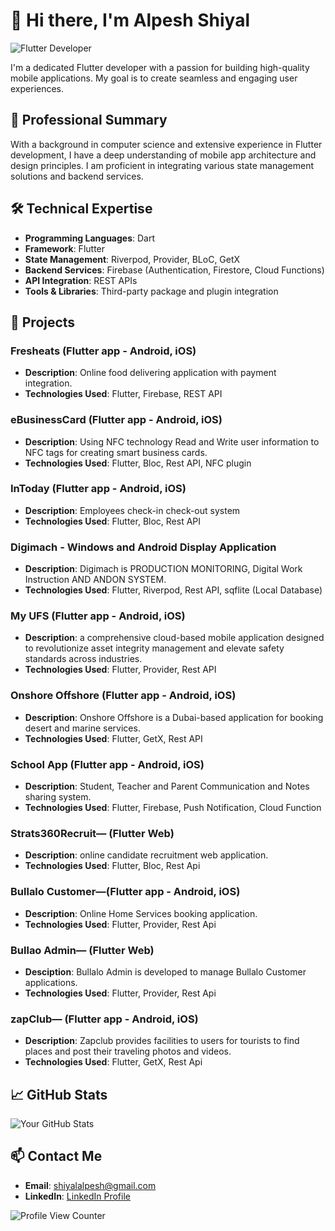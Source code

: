 # 👋 Hi there, I'm Alpesh Shiyal

![Flutter Developer](https://readme-typing-svg.herokuapp.com?font=Fira+Code&weight=500&size=30&pause=1000&color=000000&width=435&lines=Flutter+Developer)

I'm a dedicated Flutter developer with a passion for building high-quality mobile applications. My goal is to create seamless and engaging user experiences.

## 💼 Professional Summary
With a background in computer science and extensive experience in Flutter development, I have a deep understanding of mobile app architecture and design principles. I am proficient in integrating various state management solutions and backend services.

## 🛠 Technical Expertise
- **Programming Languages**: Dart
- **Framework**: Flutter
- **State Management**: Riverpod, Provider, BLoC, GetX
- **Backend Services**: Firebase (Authentication, Firestore, Cloud Functions)
- **API Integration**: REST APIs
- **Tools & Libraries**: Third-party package and plugin integration

## 🚀 Projects
### Fresheats (Flutter app - Android, iOS)
- **Description**: Online food delivering application with payment integration.
- **Technologies Used**: Flutter, Firebase, REST API

### eBusinessCard (Flutter app - Android, iOS)
- **Description**: Using NFC technology Read and Write user information to NFC tags for creating smart business cards.
- **Technologies Used**: Flutter, Bloc, Rest API, NFC plugin

### InToday (Flutter app - Android, iOS)
- **Description**: Employees check-in check-out system
- **Technologies Used**: Flutter, Bloc, Rest API

### Digimach - Windows and Android Display Application
- **Description**: Digimach is PRODUCTION MONITORING, Digital Work Instruction AND ANDON SYSTEM.
- **Technologies Used**: Flutter, Riverpod, Rest API, sqflite (Local Database)

### My UFS (Flutter app - Android, iOS)
- **Description**: a comprehensive cloud-based mobile application designed to revolutionize asset integrity management and elevate safety standards across industries.
- **Technologies Used**: Flutter, Provider, Rest API

### Onshore Offshore (Flutter app - Android, iOS)
- **Description**: Onshore Offshore is a Dubai-based application for booking desert and marine services.
- **Technologies Used**: Flutter, GetX, Rest API

### School App (Flutter app - Android, iOS)
- **Description**: Student, Teacher and Parent Communication and Notes sharing system.
- **Technologies Used**: Flutter, Firebase, Push Notification, Cloud Function
   
### Strats360Recruit— (Flutter Web)
- **Description**: online candidate recruitment web application.
- **Technologies Used**: Flutter, Bloc, Rest Api

### Bullalo Customer—(Flutter app - Android, iOS)
- **Description**: Online Home Services booking application.
- **Technologies Used**: Flutter, Provider, Rest Api

### Bullao Admin— (Flutter Web)
- **Desciption**: Bullalo Admin is developed to manage Bullalo Customer applications.
- **Technologies Used**: Flutter, Provider, Rest Api

### zapClub— (Flutter app - Android, iOS)
- **Description**: Zapclub provides facilities to users for tourists to find places and post their traveling photos and videos.
- **Technologies Used**: Flutter, GetX, Rest Api




## 📈 GitHub Stats
![Your GitHub Stats](https://github-readme-stats.vercel.app/api?username=alpeshshiyal&show_icons=true&theme=tokyonight)

## 📫 Contact Me
- **Email**: shiyalalpesh@gmail.com 
- **LinkedIn**: [LinkedIn Profile](https://www.linkedin.com/in/alpesh-shiyal-8572021b6/)

![Profile View Counter](https://komarev.com/ghpvc/?username=your-username&style=flat-square)
